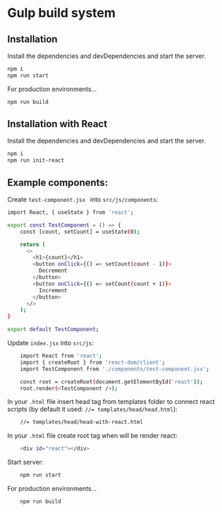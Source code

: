 # Gulp build system

## Installation

Install the dependencies and devDependencies and start the server.

```sh
npm i
npm run start
```

For production environments…

```sh
npm run build
```

## Installation with React

Install the dependencies and devDependencies and start the server.

```sh
npm i
npm run init-react
```
## Example components:

Create `test-component.jsx ` into `src/js/components`:

```sh
import React, { useState } from 'react';

export const TestComponent = () => {
    const [count, setCount] = useState(0);

    return (
      <>
        <h1>{count}</h1>
        <button onClick={() => setCount(count - 1)}>
          Decrement
        </button>
        <button onClick={() => setCount(count + 1)}>
          Increment
        </button>
      </>
    );
}

export default TestComponent;
```

Update `index.jsx` into `src/js`:
```sh
    import React from 'react';
    import { createRoot } from 'react-dom/client';
    import TestComponent from './components/test-component.jsx';

    const root = createRoot(document.getElementById('react'));
    root.render(<TestComponent />);
```
In your `.html` file insert head tag from templates folder to connect react scripts (by default it used: `//= templates/head/head.html`):

```sh
    //= templates/head/head-with-react.html
```

In your `.html` file create root tag when will be render react:

```sh
    <div id="react"></div>
```

Start server:

```sh
    npm run start
```
For production environments...

```sh
    npm run build
```
